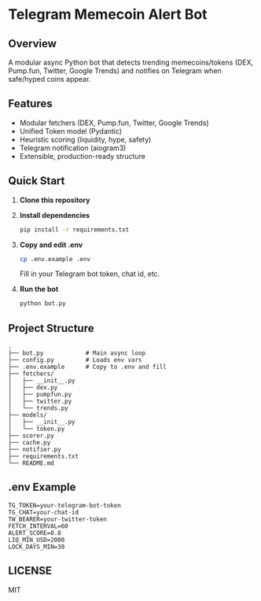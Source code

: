 # Telegram Memecoin Alert Bot

## Overview

A modular async Python bot that detects trending memecoins/tokens (DEX, Pump.fun, Twitter, Google Trends) and notifies on Telegram when safe/hyped coins appear.

## Features

- Modular fetchers (DEX, Pump.fun, Twitter, Google Trends)
- Unified Token model (Pydantic)
- Heuristic scoring (liquidity, hype, safety)
- Telegram notification (aiogram3)
- Extensible, production-ready structure

## Quick Start

1. **Clone this repository**
2. **Install dependencies**  
   ```bash
   pip install -r requirements.txt
   ```
3. **Copy and edit .env**
   ```bash
   cp .env.example .env
   ```
   Fill in your Telegram bot token, chat id, etc.

4. **Run the bot**
   ```bash
   python bot.py
   ```

## Project Structure

```
.
├── bot.py            # Main async loop
├── config.py         # Loads env vars
├── .env.example      # Copy to .env and fill
├── fetchers/
│   ├── __init__.py
│   ├── dex.py
│   ├── pumpfun.py
│   ├── twitter.py
│   └── trends.py
├── models/
│   ├── __init__.py
│   └── token.py
├── scorer.py
├── cache.py
├── notifier.py
├── requirements.txt
└── README.md
```

## .env Example

```
TG_TOKEN=your-telegram-bot-token
TG_CHAT=your-chat-id
TW_BEARER=your-twitter-token
FETCH_INTERVAL=60
ALERT_SCORE=0.8
LIQ_MIN_USD=2000
LOCK_DAYS_MIN=30
```

## LICENSE

MIT